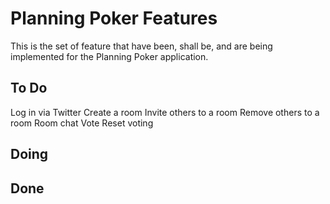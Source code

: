# Planning Poker Features

This is the set of feature that have been, shall be, and are being implemented
for the Planning Poker application.

## To Do

Log in via Twitter
Create a room
Invite others to a room
Remove others to a room
Room chat
Vote
Reset voting

## Doing

## Done

